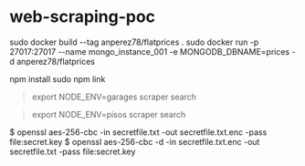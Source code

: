 # web-scraping-poc


sudo docker build --tag anperez78/flatprices .
sudo docker run -p 27017:27017 --name mongo_instance_001 -e MONGODB_DBNAME=prices -d anperez78/flatprices

npm install
sudo npm link

> export NODE_ENV=garages
> scraper search

> export NODE_ENV=pisos
> scraper search

$ openssl aes-256-cbc -in secretfile.txt -out secretfile.txt.enc -pass file:secret.key
$ openssl aes-256-cbc -d -in secretfile.txt.enc -out secretfile.txt -pass file:secret.key
